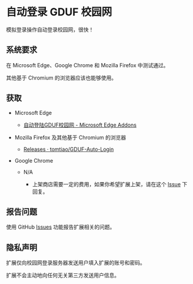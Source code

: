 # 自动登录 GDUF 校园网

模拟登录操作自动登录校园网，很快！

## 系统要求

在 Microsoft Edge、Google Chrome 和 Mozilla Firefox 中测试通过。

其他基于 Chromium 的浏览器应该也能够使用。

## 获取

- Microsoft Edge

  - [自动登陆GDUF校园网 - Microsoft Edge Addons](https://microsoftedge.microsoft.com/addons/detail/keaemmllkpjogndglcndjdihlbeaeede)

- Mozilla Firefox 及其他基于 Chromium 的浏览器

  - [Releases · tomtiao/GDUF-Auto-Login](https://github.com/tomtiao/GDUF-Auto-Login/releases)

- Google Chrome

  - N/A

    - 上架商店需要一定的费用，如果你希望扩展上架，请在这个 [Issue](https://github.com/tomtiao/GDUF-Auto-Login/issues/1) 下回复。

## 报告问题

使用 GitHub [Issues](https://github.com/tomtiao/GDUF-Auto-Login/issues) 功能报告扩展相关的问题。

## 隐私声明

扩展仅向校园网登录服务器发送用户填入扩展的账号和密码。

扩展不会主动地向任何无关第三方发送用户信息。
